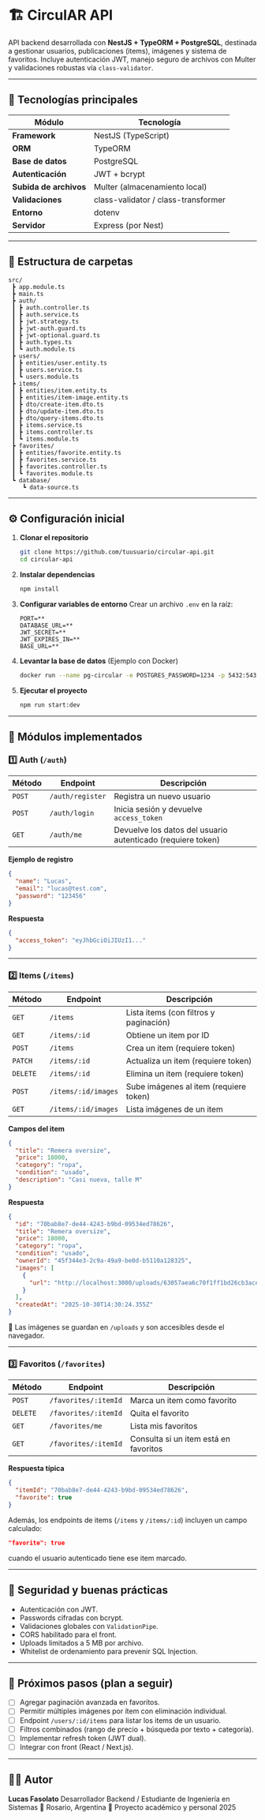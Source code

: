 # 🏗️ CirculAR API

API backend desarrollada con **NestJS + TypeORM + PostgreSQL**, destinada a gestionar usuarios, publicaciones (items), imágenes y sistema de favoritos.
Incluye autenticación JWT, manejo seguro de archivos con Multer y validaciones robustas vía `class-validator`.

---

## 🚀 Tecnologías principales

| Módulo                 | Tecnología                          |
| ---------------------- | ----------------------------------- |
| **Framework**          | NestJS (TypeScript)                 |
| **ORM**                | TypeORM                             |
| **Base de datos**      | PostgreSQL                          |
| **Autenticación**      | JWT + bcrypt                        |
| **Subida de archivos** | Multer (almacenamiento local)       |
| **Validaciones**       | class-validator / class-transformer |
| **Entorno**            | dotenv                              |
| **Servidor**           | Express (por Nest)                  |

---

## 📂 Estructura de carpetas

```
src/
 ┣ app.module.ts
 ┣ main.ts
 ┣ auth/
 ┃ ┣ auth.controller.ts
 ┃ ┣ auth.service.ts
 ┃ ┣ jwt.strategy.ts
 ┃ ┣ jwt-auth.guard.ts
 ┃ ┣ jwt-optional.guard.ts
 ┃ ┣ auth.types.ts
 ┃ ┗ auth.module.ts
 ┣ users/
 ┃ ┣ entities/user.entity.ts
 ┃ ┣ users.service.ts
 ┃ ┗ users.module.ts
 ┣ items/
 ┃ ┣ entities/item.entity.ts
 ┃ ┣ entities/item-image.entity.ts
 ┃ ┣ dto/create-item.dto.ts
 ┃ ┣ dto/update-item.dto.ts
 ┃ ┣ dto/query-items.dto.ts
 ┃ ┣ items.service.ts
 ┃ ┣ items.controller.ts
 ┃ ┗ items.module.ts
 ┣ favorites/
 ┃ ┣ entities/favorite.entity.ts
 ┃ ┣ favorites.service.ts
 ┃ ┣ favorites.controller.ts
 ┃ ┗ favorites.module.ts
 ┗ database/
    ┗ data-source.ts
```

---

## ⚙️ Configuración inicial

1. **Clonar el repositorio**

   ```bash
   git clone https://github.com/tuusuario/circular-api.git
   cd circular-api
   ```

2. **Instalar dependencias**

   ```bash
   npm install
   ```

3. **Configurar variables de entorno**
   Crear un archivo `.env` en la raíz:

   ```env
   PORT=**
   DATABASE_URL=**
   JWT_SECRET=**
   JWT_EXPIRES_IN=**
   BASE_URL=**
   ```

4. **Levantar la base de datos**
   (Ejemplo con Docker)

   ```bash
   docker run --name pg-circular -e POSTGRES_PASSWORD=1234 -p 5432:5432 -d postgres
   ```

5. **Ejecutar el proyecto**

   ```bash
   npm run start:dev
   ```

---

## 🧩 Módulos implementados

### 1️⃣ Auth (`/auth`)

| Método | Endpoint         | Descripción                                                 |
| ------ | ---------------- | ----------------------------------------------------------- |
| `POST` | `/auth/register` | Registra un nuevo usuario                                   |
| `POST` | `/auth/login`    | Inicia sesión y devuelve `access_token`                     |
| `GET`  | `/auth/me`       | Devuelve los datos del usuario autenticado (requiere token) |

**Ejemplo de registro**

```json
{
  "name": "Lucas",
  "email": "lucas@test.com",
  "password": "123456"
}
```

**Respuesta**

```json
{
  "access_token": "eyJhbGciOiJIUzI1..."
}
```

---

### 2️⃣ Items (`/items`)

| Método   | Endpoint            | Descripción                            |
| -------- | ------------------- | -------------------------------------- |
| `GET`    | `/items`            | Lista items (con filtros y paginación) |
| `GET`    | `/items/:id`        | Obtiene un item por ID                 |
| `POST`   | `/items`            | Crea un item (requiere token)          |
| `PATCH`  | `/items/:id`        | Actualiza un item (requiere token)     |
| `DELETE` | `/items/:id`        | Elimina un item (requiere token)       |
| `POST`   | `/items/:id/images` | Sube imágenes al item (requiere token) |
| `GET`    | `/items/:id/images` | Lista imágenes de un item              |

**Campos del item**

```json
{
  "title": "Remera oversize",
  "price": 18000,
  "category": "ropa",
  "condition": "usado",
  "description": "Casi nueva, talle M"
}
```

**Respuesta**

```json
{
  "id": "70bab8e7-de44-4243-b9bd-09534ed78626",
  "title": "Remera oversize",
  "price": 18000,
  "category": "ropa",
  "condition": "usado",
  "ownerId": "45f344e3-2c9a-49a9-be0d-b5110a128325",
  "images": [
    {
      "url": "http://localhost:3000/uploads/63057aea6c70f1ff1bd26cb3acee7844.jpg"
    }
  ],
  "createdAt": "2025-10-30T14:30:24.355Z"
}
```

📎 Las imágenes se guardan en `/uploads` y son accesibles desde el navegador.

---

### 3️⃣ Favoritos (`/favorites`)

| Método   | Endpoint             | Descripción                           |
| -------- | -------------------- | ------------------------------------- |
| `POST`   | `/favorites/:itemId` | Marca un item como favorito           |
| `DELETE` | `/favorites/:itemId` | Quita el favorito                     |
| `GET`    | `/favorites/me`      | Lista mis favoritos                   |
| `GET`    | `/favorites/:itemId` | Consulta si un item está en favoritos |

**Respuesta típica**

```json
{
  "itemId": "70bab8e7-de44-4243-b9bd-09534ed78626",
  "favorite": true
}
```

Además, los endpoints de items (`/items` y `/items/:id`) incluyen un campo calculado:

```json
"favorite": true
```

cuando el usuario autenticado tiene ese item marcado.

---

## 🔐 Seguridad y buenas prácticas

* Autenticación con JWT.
* Passwords cifradas con bcrypt.
* Validaciones globales con `ValidationPipe`.
* CORS habilitado para el front.
* Uploads limitados a 5 MB por archivo.
* Whitelist de ordenamiento para prevenir SQL Injection.

---

## 🧠 Próximos pasos (plan a seguir)

* [ ] Agregar paginación avanzada en favoritos.
* [ ] Permitir múltiples imágenes por ítem con eliminación individual.
* [ ] Endpoint `/users/:id/items` para listar los items de un usuario.
* [ ] Filtros combinados (rango de precio + búsqueda por texto + categoría).
* [ ] Implementar refresh token (JWT dual).
* [ ] Integrar con front (React / Next.js).

---

## 👨‍💻 Autor

**Lucas Fasolato**
Desarrollador Backend / Estudiante de Ingeniería en Sistemas
📍 Rosario, Argentina
💼 Proyecto académico y personal 2025

